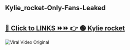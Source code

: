 
 ## Kylie_rocket-Only-Fans-Leaked

# <h2><a href="https://clipsfans.com/Kylie_rocket&ref=git">🔗 Click to LINKS ⏩⏩ 👉 🟢 Kylie rocket </a></h2>

<a href="https://clipsfans.com/Kylie_rocket&ref=git" rel="nofollow" data-target="animated-image.originalLink"><img src="https://i.ibb.co.com/xMMVF88/686577567.gif" alt="Viral Video Original" style="max-width: 100%; display: inline-block;" data-target="animated-image.originalImage"></a>
